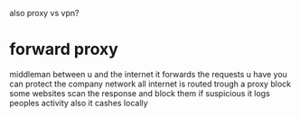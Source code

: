 
also proxy vs vpn?



# forward proxy
middleman between u and the internet
it forwards the requests u have
you can protect the company network
all internet is routed trough a proxy
block some websites
scan the response and block them if suspicious
it logs peoples activity
also it cashes locally 